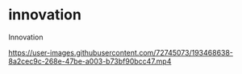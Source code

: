 # innovation
Innovation


https://user-images.githubusercontent.com/72745073/193468638-8a2cec9c-268e-47be-a003-b73bf90bcc47.mp4

